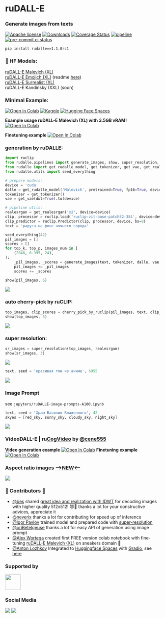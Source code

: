 # ruDALL-E
### Generate images from texts

[![Apache license](https://img.shields.io/badge/License-Apache-blue.svg)](https://www.apache.org/licenses/LICENSE-2.0)
[![Downloads](https://pepy.tech/badge/rudalle)](https://pepy.tech/project/rudalle)
[![Coverage Status](https://codecov.io/gh/sberbank-ai/ru-dalle/branch/master/graphs/badge.svg)](https://codecov.io/gh/sberbank-ai/ru-dalle)
[![pipeline](https://gitlab.com/shonenkov/ru-dalle/badges/master/pipeline.svg)](https://gitlab.com/shonenkov/ru-dalle/-/pipelines)
[![pre-commit.ci status](https://results.pre-commit.ci/badge/github/sberbank-ai/ru-dalle/master.svg)](https://results.pre-commit.ci/latest/github/sberbank-ai/ru-dalle/master)

```
pip install rudalle==1.1.0rc1
```
### 🤗 HF Models:
[ruDALL-E Malevich (XL)](https://huggingface.co/sberbank-ai/rudalle-Malevich) \
[ruDALL-E Emojich (XL)](https://huggingface.co/sberbank-ai/rudalle-Emojich) (readme [here](https://github.com/sberbank-ai/ru-dalle/blob/master/Emojich.md)) \
[ruDALL-E Surrealist (XL)](https://huggingface.co/shonenkov-AI/rudalle-xl-surrealist) \
ruDALL-E Kandinsky (XXL) (soon)

### Minimal Example:

[![Open In Colab](https://colab.research.google.com/assets/colab-badge.svg)](https://colab.research.google.com/drive/1wGE-046et27oHvNlBNPH07qrEQNE04PQ?usp=sharing)
[![Kaggle](https://kaggle.com/static/images/open-in-kaggle.svg)](https://www.kaggle.com/shonenkov/rudalle-example-generation)
[![Hugging Face Spaces](https://img.shields.io/badge/%F0%9F%A4%97%20Hugging%20Face-Spaces-blue)](https://huggingface.co/spaces/anton-l/rudall-e)

**Example usage ruDALL-E Malevich (XL) with 3.5GB vRAM!**
[![Open In Colab](https://colab.research.google.com/assets/colab-badge.svg)](https://colab.research.google.com/drive/1AoolDYePUpPkRCKIu0cP9zV7lX5QGD3Z?usp=sharing)

**Finetuning example**
[![Open In Colab](https://colab.research.google.com/assets/colab-badge.svg)](https://colab.research.google.com/drive/1Tb7J4PvvegWOybPfUubl5O7m5I24CBg5?usp=sharing)

### generation by ruDALLE:
```python
import ruclip
from rudalle.pipelines import generate_images, show, super_resolution, cherry_pick_by_ruclip
from rudalle import get_rudalle_model, get_tokenizer, get_vae, get_realesrgan
from rudalle.utils import seed_everything

# prepare models:
device = 'cuda'
dalle = get_rudalle_model('Malevich', pretrained=True, fp16=True, device=device)
tokenizer = get_tokenizer()
vae = get_vae(dwt=True).to(device)

# pipeline utils:
realesrgan = get_realesrgan('x2', device=device)
clip, processor = ruclip.load('ruclip-vit-base-patch32-384', device=device)
clip_predictor = ruclip.Predictor(clip, processor, device, bs=8)
text = 'радуга на фоне ночного города'

seed_everything(42)
pil_images = []
scores = []
for top_k, top_p, images_num in [
    (2048, 0.995, 24),
]:
    _pil_images, _scores = generate_images(text, tokenizer, dalle, vae, top_k=top_k, images_num=images_num, bs=8, top_p=top_p)
    pil_images += _pil_images
    scores += _scores

show(pil_images, 6)
```
![](pics/malevich/rainbow-full.png)
### auto cherry-pick by ruCLIP:
```python
top_images, clip_scores = cherry_pick_by_ruclip(pil_images, text, clip_predictor, count=6)
show(top_images, 3)
```
![](pics/malevich/rainbow-cherry-pick.png)
### super resolution:
```python
sr_images = super_resolution(top_images, realesrgan)
show(sr_images, 3)
```
![](pics/malevich/rainbow-super-resolution.png)

```python
text, seed = 'красивая тян из аниме', 6955
```
![](pics/malevich/anime-girl-super-resolution.png)


### Image Prompt
see `jupyters/ruDALLE-image-prompts-A100.ipynb`
```python
text, seed = 'Храм Василия Блаженного', 42
skyes = [red_sky, sunny_sky, cloudy_sky, night_sky]
```
![](pics/malevich/russian-temple-image-prompt.png)


### VideoDALL-E | ru[CogVideo](https://github.com/THUDM/CogVideo) by [@cene555](https://github.com/cene555)
**Video generation example**
[![Open In Colab](https://colab.research.google.com/assets/colab-badge.svg)](https://colab.research.google.com/drive/1A_3Oe9r9DP3Ayd6DPvqKHIKlwNfLhVP5?usp=sharing)
**Finetuning example**
[![Open In Colab](https://colab.research.google.com/assets/colab-badge.svg)](https://colab.research.google.com/drive/1R_joYWlvToA24tsa9BFYa2D6ffiMtyVy?usp=sharing)


### Aspect ratio images [**-->NEW<--**](https://github.com/shonenkov-AI/rudalle-aspect-ratio)

![](https://raw.githubusercontent.com/shonenkov-AI/rudalle-aspect-ratio/main/pics/h_example.jpg)



### 🚀 Contributors 🚀

- [@bes](https://github.com/bes-dev) shared [great idea and realization with IDWT](https://github.com/bes-dev/vqvae_dwt_distiller.pytorch) for decoding images with higher quality 512x512! 😈💪 thanks a lot for your constructive advices, appreciate it
- [@neverix](https://www.kaggle.com/neverix) thanks a lot for contributing for speed up of inference
- [@Igor Pavlov](https://github.com/boomb0om) trained model and prepared code with [super-resolution](https://github.com/boomb0om/Real-ESRGAN-colab)
- [@oriBetelgeuse](https://github.com/oriBetelgeuse) thanks a lot for easy API of generation using image prompt
- [@Alex Wortega](https://github.com/AlexWortega) created first FREE version colab notebook with fine-tuning [ruDALL-E Malevich (XL)](https://huggingface.co/sberbank-ai/rudalle-Malevich) on sneakers domain 💪
- [@Anton Lozhkov](https://github.com/anton-l) Integrated to [Huggingface Spaces](https://huggingface.co/spaces) with [Gradio](https://github.com/gradio-app/gradio), see [here](https://huggingface.co/spaces/anton-l/rudall-e)

### Supported by

[<img src="https://raw.githubusercontent.com/sberbank-ai/ru-dolph/master/pics/logo/airi-logo.png" height="50"/>](https://airi.net)


### Social Media

[![](./pics/habr_eng.svg)](https://habr.com/ru/company/sberbank/blog/589673/)
[![](./pics/habr.svg)](https://habr.com/ru/company/sberdevices/blog/586926/)
